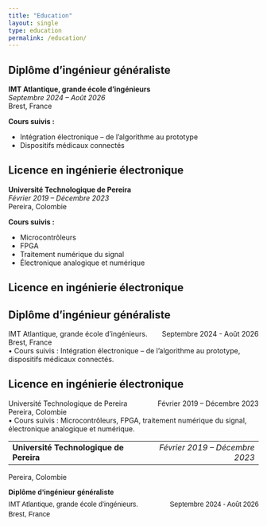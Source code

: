 ```yaml
---
title: "Education"
layout: single
type: education
permalink: /education/
---
```


## Diplôme d’ingénieur généraliste  
**IMT Atlantique, grande école d’ingénieurs**  
*Septembre 2024 – Août 2026*  
Brest, France  

**Cours suivis :**  
- Intégration électronique – de l’algorithme au prototype  
- Dispositifs médicaux connectés  

## Licence en ingénierie électronique  
**Université Technologique de Pereira**  
*Février 2019 – Décembre 2023*  
Pereira, Colombie  

**Cours suivis :**  
- Microcontrôleurs  
- FPGA  
- Traitement numérique du signal  
- Électronique analogique et numérique

## Licence en ingénierie électronique


<div>
  <h2>Diplôme d’ingénieur généraliste</h2>
  <div style="display: flex; justify-content: space-between;">
    <div>IMT Atlantique, grande école d’ingénieurs.</div>
    <div>Septembre 2024 - Août 2026</div>
  </div>
  <div>Brest, France</div>
  <div>• Cours suivis : Intégration électronique – de l’algorithme au prototype, dispositifs médicaux connectés.</div>

  <h2>Licence en ingénierie électronique</h2>
  <div style="display: flex; justify-content: space-between;">
    <div>Université Technologique de Pereira</div>
    <div>Février 2019 – Décembre 2023</div>
  </div>
  <div>Pereira, Colombie</div>
  <div>• Cours suivis : Microcontrôleurs, FPGA, traitement numérique du signal, électronique analogique et numérique.</div>
</div>

<table style="width: 100%;"><tr>
<td><strong>Université Technologique de Pereira</strong></td>
<td style="text-align: right;"><em>Février 2019 – Décembre 2023</em></td>
</tr></table>

Pereira, Colombie


<div style="width: 100%; max-width: 600px; margin: 0 auto; font-family: sans-serif;">
  <div style="font-weight: bold; margin-bottom: 8px;">Diplôme d’ingénieur généraliste</div>

  <div style="display: flex; justify-content: space-between;">
    <div>IMT Atlantique, grande école d’ingénieurs.</div>
    <div style="text-align: right;">Septembre 2024 - Août 2026</div>
  </div>

  <div style="display: flex; justify-content: space-between; margin-top: 4px;">
    <div>Brest, France</div>
    <div></div> <!-- Espacio vacío para alinear la fecha a la derecha en la fila superior -->
  </div>
</div>
